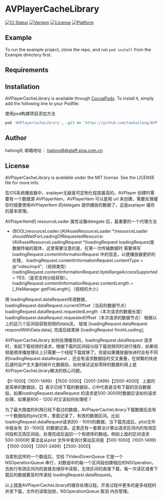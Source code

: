 

# AVPlayerCacheLibrary

[![CI Status](http://img.shields.io/travis/hailong9/AVPlayerCacheLibrary.svg?style=flat)](https://travis-ci.org/hailong9/AVPlayerCacheLibrary)
[![Version](https://img.shields.io/cocoapods/v/AVPlayerCacheLibrary.svg?style=flat)](http://cocoapods.org/pods/AVPlayerCacheLibrary)
[![License](https://img.shields.io/cocoapods/l/AVPlayerCacheLibrary.svg?style=flat)](http://cocoapods.org/pods/AVPlayerCacheLibrary)
[![Platform](https://img.shields.io/cocoapods/p/AVPlayerCacheLibrary.svg?style=flat)](http://cocoapods.org/pods/AVPlayerCacheLibrary)

## Example

To run the example project, clone the repo, and run `pod install` from the Example directory first.

## Requirements

## Installation

AVPlayerCacheLibrary is available through [CocoaPods](http://cocoapods.org). To install
it, simply add the following line to your Podfile:

使用pod构建项目添加方法

```ruby
pod 'AVPlayerCacheLibrary', :git => 'https://github.com/taohailong/AVPlayerCache.git'
```

## Author

hailong9, 邮箱地址： hailong9@staff.sina.com.cn

## License

AVPlayerCacheLibrary is available under the MIT license. See the LICENSE file for more info.



在iOS系统播放器中，avplayer无疑是可定制化程度最高的，AVPlayer 创建时需要有一个数据源 AVPlayerItem，AVPlayerItem 可以是用 url 来创建，需要处理缓存时就要使用AVPlayerItem 的delegate 提供播放的数据了。这是avplayer 缓存的基本原理。

AVPlayerItem的 resourceLoader 属性设置delegate 后，最重要的一个代理方法
- (BOOL)resourceLoader:(AVAssetResourceLoader *)resourceLoader shouldWaitForLoadingOfRequestedResource:(AVAssetResourceLoadingRequest *)loadingRequest
loadingRequest是数据传输的载体，这里需要注意的是，在第一次传输数据时 需要填写 loadingRequest.contentInformationRequest 中的信息，以便播放器更好的处理， loadingRequest.contentInformationRequest.contentType = @"video/mp4";（视频类型）
loadingRequest.contentInformationRequest.byteRangeAccessSupported = YES;（是否支持分段获取）。loadingRequest.contentInformationRequest.contentLength = [_fileManager getFileLength];（视频的大小）

用 loadingRequest.dataRequest传递数据， loadingRequest.dataRequest.currentOffset（当前的数据节点）loadingRequest.dataRequest.requestedLength（本次请求的数据长度）loadingRequest.dataRequest.requestedOffset（本次请求的数据节点）
根据以上的这几个区间段获取视频的data流，  赋值 [loadingRequest.dataRequest respondWithData:data]; 完成后结束掉  [loadingRequest finishLoading];

AVPlayerCacheLibrary 如何处理缓存的，loadingRequest.dataRequest 请求时，发起下载视频的请求，根据下载的区间段分段下载视频同时进行储存，如果视频是顺序播放理论上只需要一个线程下载就够了。但是如果播放器快进时会有不同的loadingRequest.dataRequest ，还会有请求数据段的交叉重叠，在频繁的快进后退时会产生大量的碎片化数据段，如何保证这些零碎的数据利用上是AVPlayerCacheLibrary解决的核心问题。

【0-1000】{1001-1499} 【1500-2000】{2001-2499}【2500-4000】
上面的是简单的数据段，【】表示已经下载的数据段，{}中代表是没有下载的空白数据段，如果loadingRequest.dataRequest 的请求是500-3000时数据应该如何请求处理，如果是800 - 1200 时又该如何处理呢？

为了最大限度的利用已经下载过的数据，AVPlayerCacheLibrary下载数据后会有一个数据段的plist文件，里面记录了，有效的数据区间。比如loadingRequest.dataRequest请求的0 - 1000的数据，当下载完成后，plist文件中就会有【0 -1000】的数据记录。这里还有一套算法计算出请求区间内的有效区间段和无效区间段。处理完成后返回一个有顺序的数组。例如上面的区间请求500-3000时 算法会从plist 文件中查询计算出区间是【500-1000】{1001-1499} 【1500-2000】{2001-2499}【2500-3000】

当拿到这样的一个数组后，交给 TVideoDownQueue 它是一个NSOperationQueue 串行，对数组中的每一个区间段创建相应的NSOperation，去执行有效区间内的直接去储存中读取，无效区间的直接下载，每一次读区或者下载后的数据要及时传递给 loadingRequest.dataRequest。

以上就是AVPlayerCacheLibrary的缓存处理过程。开发过程中更多的是多线程的并发下载，文件的读取加锁，NSOperationQueue 取消 内存管理。



